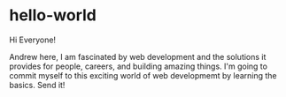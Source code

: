 # hello-world

Hi Everyone!

Andrew here, I am fascinated by web development and the solutions it provides for people, careers, and building amazing things. I'm going to commit myself to this exciting world of web developmemt by learning the basics. Send it!
